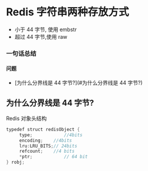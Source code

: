 # Redis 字符串两种存放方式

- 小于 44 字节, 使用 embstr
- 超过 44 字节,使用 raw

### 一句话总结



#### 问题

- [为什么分界线是 44 字节?](#为什么分界线是 44 字节?)

## 为什么分界线是 44 字节?

Redis 对象头结构

```java
typedef struct redisObject {
     type;   		  //4bits
     encoding;    //4bits
     lru:LRU_BITS;// 24bits
     refcount;    //4 bits
     *ptr;			  // 64 bit
} robj;
```


